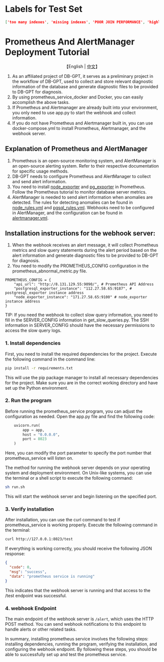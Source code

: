 # Labels for Test Set
```json
['too many indexes', 'missing indexes', 'POOR JOIN PERFORMANCE', 'highly deletes', 'highly concurrent commits or highly concurrent inserts', 'CORRELATED SUBQUERY', 'INSERT_LARGE_DATA', 'FETCH_LARGE_DATA', 'IO_CONTENTION', 'CPU CONTENTION', 'highly concurrent updates']
```

# Prometheus And AlertManager Deployment Tutorial

<p align="center">
    【English | <a href="README_Chinese.md">中文</a>】
</p>

1) As an affiliated project of DB-GPT, it serves as a preliminary project in the workflow of DB-GPT, used to collect and store relevant diagnostic information of the database and generate diagnostic files to be provided to DB-GPT for diagnosis.
2) By using prometheus_service_docker and Docker, you can easily accomplish the above tasks.
3) If Prometheus and Alertmanager are already built into your environment, you only need to use app.py to start the webhook and collect information.
4) If you do not have Prometheus and Alertmanager built in, you can use docker-compose.yml to install Prometheus, Alertmanager, and the webhook server.


## Explanation of Prometheus and AlertManager

1) Prometheus is an open-source monitoring system, and AlertManager is an open-source alerting system. Refer to their respective documentation for specific usage methods.
2) DB-GPT needs to configure Prometheus and AlertManager to collect and send alert information.
3) You need to install [node_exporter](https://github.com/prometheus/node_exporter) and [pg_exporter](https://github.com/Vonng/pg_exporter) in Prometheus. Follow the Prometheus tutorial to monitor database server metrics.
4) AlertManager is needed to send alert information when anomalies are detected. The rules for detecting anomalies can be found in [node_rules.yml](./node_rules.yml) and [pgsql_rules.yml](./pgsql_rules.yml). Webhooks need to be configured in AlertManager, and the configuration can be found in [alertmanager.yml](./alertmanager.yml).


## Installation instructions for the webhook server:
1) When the webhook receives an alert message, it will collect Prometheus metrics and slow query statements during the alert period based on the alert information and generate diagnostic files to be provided to DB-GPT for diagnosis.
2) You need to modify the PROMETHEUS_CONFIG configuration in the prometheus_abnormal_metric.py file.

```shell
PROMETHEUS_CONFIG = {
    "api_url": "http://8.131.129.55:9090/", # Prometheus API Address
    "postgresql_exporter_instance": "112.27.58.65:9187", # postgresql_exporter instance address
    "node_exporter_instance": "171.27.58.65:9100" # node_exporter instance address
}
```

TIP: If you need the webhook to collect slow query information, you need to fill in the SERVER_CONFIG information in get_slow_queries.py. The SSH information in SERVER_CONFIG should have the necessary permissions to access the slow query logs.

### 1. Install dependencies

First, you need to install the required dependencies for the project. Execute the following command in the command line:


```bash
pip install -r requirements.txt
```

This will use the pip package manager to install all necessary dependencies for the project. Make sure you are in the correct working directory and have set up the Python environment.


### 2. Run the program

Before running the prometheus_service program, you can adjust the configuration as needed. Open the app.py file and find the following code:


```python
    uvicorn.run(
        app = app,
        host = "0.0.0.0",
        port = 8023
    )
```

Here, you can modify the port parameter to specify the port number that prometheus_service will listen on.


The method for running the webhook server depends on your operating system and deployment environment. On Unix-like systems, you can use the terminal or a shell script to execute the following command:


```bash
sh run.sh
```

This will start the webhook server and begin listening on the specified port.


### 3. Verify installation

After installation, you can use the curl command to test if prometheus_service is working properly. Execute the following command in the terminal:


```bash
curl http://127.0.0.1:8023/test
```

If everything is working correctly, you should receive the following JSON response:


```json
{
  "code": 0,
  "msg": "success",
  "data": "prometheus service is running"
}
```

This indicates that the webhook server is running and that access to the /test endpoint was successful.


### 4. webhook Endpoint

The main endpoint of the webhook server is `/alert`, which uses the HTTP POST method. You can send webhook notifications to this endpoint to handle alerts or other related tasks.

In summary, installing prometheus service involves the following steps: installing dependencies, running the program, verifying the installation, and configuring the webhook endpoint. By following these steps, you should be able to successfully set up and test the prometheus service.
